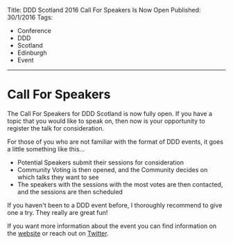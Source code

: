 Title: DDD Scotland 2016 Call For Speakers Is Now Open
Published: 30/1/2016
Tags:
  - Conference
  - DDD
  - Scotland
  - Edinburgh
  - Event
---

# Call For Speakers

The Call For Speakers for DDD Scotland is now fully open.  If you have a topic that you would like to speak on, then now is your opportunity to register the talk for consideration.

For those of you who are not familiar with the format of DDD events, it goes a little something like this...

- Potential Speakers submit their sessions for consideration
- Community Voting is then opened, and the Community decides on which talks they want to see
- The speakers with the sessions with the most votes are then contacted, and the sessions are then scheduled

If you haven't been to a DDD event before, I thoroughly recommend to give one a try.  They really are great fun!

If you want more information about the event you can find information on the [website](http://ddd.scot ) or reach out on [Twitter](https://twitter.com/dddscot).